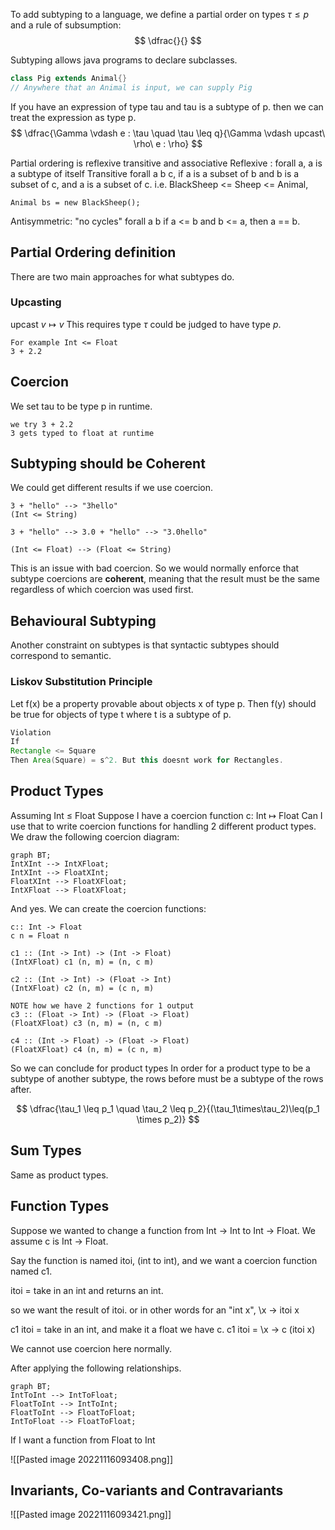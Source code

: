 
To add subtyping to a language, we define a partial order on types 
$\tau \leq p$ and a rule of subsumption:
$$
\dfrac{}{}
$$

Subtyping allows java programs to declare subclasses.
```java
class Pig extends Animal{}
// Anywhere that an Animal is input, we can supply Pig
```



If you have an expression of type tau and tau is a subtype of p.
then we can treat the expression as type p.
$$
\dfrac{\Gamma \vdash e : \tau \quad \tau \leq q}{\Gamma \vdash upcast\ \rho\ e : \rho}
$$


Partial ordering is reflexive transitive and associative
Reflexive : 
forall a, a is a subtype of itself
Transitive
forall a b c, if a is a subset of b and b is a subset of c, and a is a subset of c.
i.e. BlackSheep <= Sheep <= Animal, 
```
Animal bs = new BlackSheep();
```
Antisymmetric:
"no cycles"
forall a b if a <= b and b <= a, then a == b.

## Partial Ordering definition
There are two main approaches for what subtypes do.

### Upcasting
upcast $v \mapsto v$
This requires type $\tau$ could be judged to have type $p$.
```
For example Int <= Float 
3 + 2.2
```


## Coercion
We set tau to be type p in runtime.
```
we try 3 + 2.2
3 gets typed to float at runtime
```

## Subtyping should be Coherent

We could get different results if we use coercion.

```
3 + "hello" --> "3hello"
(Int <= String)

3 + "hello" --> 3.0 + "hello" --> "3.0hello"

(Int <= Float) --> (Float <= String)
```

This is an issue with bad coercion. So we would normally enforce that subtype coercions are **coherent**, meaning that the result must be the same regardless of which coercion was used first.

## Behavioural Subtyping

Another constraint on subtypes is that syntactic subtypes should correspond to semantic.

### Liskov Substitution Principle

Let f(x) be a property provable about objects x of type p. Then f(y) should be true for objects of type t where t is a subtype of p.

```java
Violation
If
Rectangle <= Square
Then Area(Square) = s^2. But this doesnt work for Rectangles.
```

## Product Types

Assuming Int $\leq$ Float
Suppose I have a coercion function c: Int $\mapsto$ Float
Can I use that to write coercion functions for handling 2 different product types.
We draw the following coercion diagram:

```mermaid
graph BT;
IntXInt --> IntXFloat;
IntXInt --> FloatXInt;
FloatXInt --> FloatXFloat;
IntXFloat --> FloatXFloat;
```
And yes. We can create the coercion functions:
```
c:: Int -> Float
c n = Float n

c1 :: (Int -> Int) -> (Int -> Float)
(IntXFloat) c1 (n, m) = (n, c m)

c2 :: (Int -> Int) -> (Float -> Int)
(IntXFloat) c2 (n, m) = (c n, m)

NOTE how we have 2 functions for 1 output
c3 :: (Float -> Int) -> (Float -> Float)
(FloatXFloat) c3 (n, m) = (n, c m)

c4 :: (Int -> Float) -> (Float -> Float)
(FloatXFloat) c4 (n, m) = (c n, m)
```


So we can conclude for product types
In order for a product type to be a subtype of another subtype,
the rows before must be a subtype of the rows after.

$$
\dfrac{\tau_1 \leq p_1 \quad \tau_2 \leq p_2}{(\tau_1\times\tau_2)\leq(p_1 \times p_2)}
$$

## Sum Types
Same as product types.

## Function Types

Suppose we wanted to change a function from Int -> Int to Int -> Float.
We assume c is Int -> Float.

Say the function is named itoi, (int to int), and we want a coercion function named c1.

itoi = take in an int and returns an int.

so we want the result of itoi.
or in other words for an "int x", \\x -> itoi x

c1 itoi = take in an int, and make it a float
we have c.
c1 itoi = \\x -> c (itoi x)


We cannot use coercion here normally.

After applying the following relationships.

```mermaid
graph BT;
IntToInt --> IntToFloat;
FloatToInt --> IntToInt;
FloatToInt --> FloatToFloat;
IntToFloat --> FloatToFloat;
```


If I want a function from Float to Int

![[Pasted image 20221116093408.png]]

## Invariants, Co-variants and Contravariants

![[Pasted image 20221116093421.png]]




